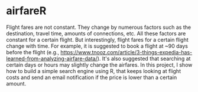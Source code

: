 # airfareR
Flight fares are not constant. They change by numerous factors such as the destination, travel time, amounts of connections, etc. All these factors are constant for a certain flight. But interestingly, flight fares for a certain flight change with time. For example, it is suggested to book a flight at ~90 days before the flight (e.g., https://www.tnooz.com/article/3-things-expedia-has-learned-from-analyzing-airfare-data/). It's also suggested that searching at certain days or hours may slightly change the airfares. In this project, I show how to build a simple search engine using R, that keeps looking at flight costs and send an email notification if the price is lower than a certain amount.


    
